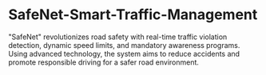 # SafeNet-Smart-Traffic-Management
"SafeNet" revolutionizes road safety with real-time traffic violation detection, dynamic speed limits, and mandatory awareness programs. Using advanced technology, the system aims to reduce accidents and promote responsible driving for a safer road environment.
